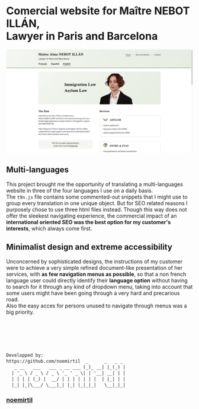 # Comercial website for Maître NEBOT ILLÁN,<br>Lawyer in Paris and Barcelona
![Preview](img/preview.png)

## Multi-languages

This project brought me the opportunity of translating a multi-languages website in three of the four languages I use on a daily basis.<br>
The `t9n.js` file contains some commented-out snippets that I might use to group every translation in one unique object. But for SEO related reasons I purposely chose to use three html files instead. Though this way does not offer the sleekest navigating experience, the commercial impact of an **international oriented SEO was the best option for my customer's interests**, which always come first.

## Minimalist design and extreme accessibility

Unconcerned by sophisticated designs, the instructions of my customer were to achieve a very simple refined document-like presentation of her services, with **as few navigation menus as possible**, so that a non french language user could directly identify their **language option** without having to search for it through any kind of dropdown menu, taking into account that some users might have been going through a very hard and precarious road.<br>
Also the easy acces for persons unused to navigate through menus was a big priority.<br>
<br>
<br>
<br>
<br>
<br>



```
Developped by:
https://github.com/noemirtil  _      _   _ _
   _ __   ___   ___ _ __ ___ (_)_ __| |_(_) |
  | '_ \ / _ \ / _ \ '_ ' _ \| | '__| __| | |
  | | | | (_) |  __/ | | | | | | |  | |_| | |
  |_| |_|\___/ \___|_| |_| |_|_|_|   \__|_|_|
```
### [noemirtil](https://github.com/noemirtil)